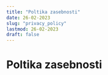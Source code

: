 ```yaml
---
title: "Poltika zasebnosti"
date: 26-02-2023
slug: "privacy_policy"
lastmod: 26-02-2023
draft: false
---
```

# Poltika zasebnosti
